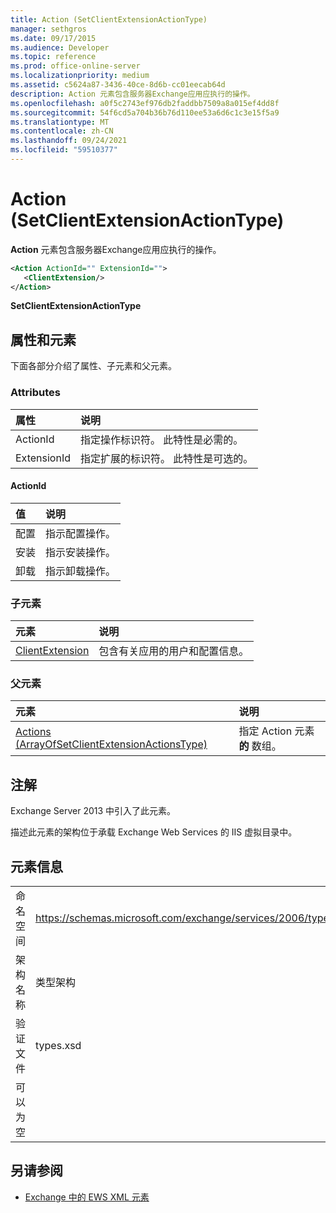 ```yaml
---
title: Action (SetClientExtensionActionType)
manager: sethgros
ms.date: 09/17/2015
ms.audience: Developer
ms.topic: reference
ms.prod: office-online-server
ms.localizationpriority: medium
ms.assetid: c5624a87-3436-40ce-8d6b-cc01eecab64d
description: Action 元素包含服务器Exchange应用应执行的操作。
ms.openlocfilehash: a0f5c2743ef976db2faddbb7509a8a015ef4dd8f
ms.sourcegitcommit: 54f6cd5a704b36b76d110ee53a6d6c1c3e15f5a9
ms.translationtype: MT
ms.contentlocale: zh-CN
ms.lasthandoff: 09/24/2021
ms.locfileid: "59510377"
---
```

# <a name="action-setclientextensionactiontype"></a>Action (SetClientExtensionActionType)

**Action** 元素包含服务器Exchange应用应执行的操作。 
  
```XML
<Action ActionId="" ExtensionId="">
   <ClientExtension/>
</Action>
```

 **SetClientExtensionActionType**
## <a name="attributes-and-elements"></a>属性和元素

下面各部分介绍了属性、子元素和父元素。
  
### <a name="attributes"></a>Attributes

|**属性**|**说明**|
|:-----|:-----|
|ActionId  <br/> |指定操作标识符。 此特性是必需的。  <br/> |
|ExtensionId  <br/> |指定扩展的标识符。 此特性是可选的。  <br/> |
   
#### <a name="actionid"></a>ActionId

|**值**|**说明**|
|:-----|:-----|
|配置  <br/> |指示配置操作。  <br/> |
|安装  <br/> |指示安装操作。  <br/> |
|卸载  <br/> |指示卸载操作。  <br/> |
   
### <a name="child-elements"></a>子元素

|**元素**|**说明**|
|:-----|:-----|
|[ClientExtension](clientextension.md) <br/> |包含有关应用的用户和配置信息。  <br/> |
   
### <a name="parent-elements"></a>父元素

|**元素**|**说明**|
|:-----|:-----|
|[Actions (ArrayOfSetClientExtensionActionsType)](actions-arrayofsetclientextensionactionstype.md) <br/> |指定 Action 元素 **的** 数组。  <br/> |
   
## <a name="remarks"></a>注解

Exchange Server 2013 中引入了此元素。
  
描述此元素的架构位于承载 Exchange Web Services 的 IIS 虚拟目录中。
  
## <a name="element-information"></a>元素信息

|||
|:-----|:-----|
|命名空间  <br/> |https://schemas.microsoft.com/exchange/services/2006/types  <br/> |
|架构名称  <br/> |类型架构  <br/> |
|验证文件  <br/> |types.xsd  <br/> |
|可以为空  <br/> ||
   
## <a name="see-also"></a>另请参阅

- [Exchange 中的 EWS XML 元素](ews-xml-elements-in-exchange.md)

